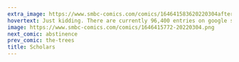 ```yaml
---
extra_image: https://www.smbc-comics.com/comics/164641583620220304after.png
hovertext: Just kidding. There are currently 96,400 entries on google scholar for Harry Potter.
image: https://www.smbc-comics.com/comics/1646415772-20220304.png
next_comic: abstinence
prev_comic: the-trees
title: Scholars
---
```


